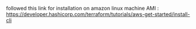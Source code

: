followed this link for installation on amazon linux machine AMI : https://developer.hashicorp.com/terraform/tutorials/aws-get-started/install-cli
